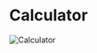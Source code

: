# Calculator
![Calculator](https://user-images.githubusercontent.com/66385599/84822351-d35ece00-b01c-11ea-9326-e3c816f5643f.jpg)
